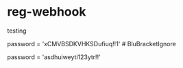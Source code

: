 # reg-webhook


testing


password = 'xCMVBSDKVHKSDufiuq!!1'  # BluBracketIgnore











password = 'asdhuiweyti123ytr!!'
